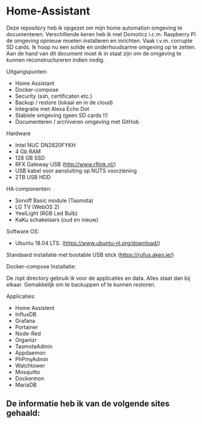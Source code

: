 # Home-Assistant
Deze repository heb ik opgezet om mijn home automation omgeving te documenteren. Verschillende keren heb ik met Domoticz i.c.m. Raspberry PI de omgeving opnieuw moeten installeren en inrichten. Vaak i.v.m. corrupte SD cards. 
Ik hoop nu een solide en onderhoudsarme omgeving op te zetten. Aan de hand van dit document moet ik in staat zijn om de omgeving te kunnen reconstructureren indien nodig.

Uitgangspunten:
- Home Assistant
- Docker-compose
- Security (ssh, certificaten etc.)
- Backup / restore (lokaal en in de cloud)
- Integratie met Alexa Echo Dot
- Stabiele omgeving (geen SD cards !!)
- Documenteren / archiveren omgeving met GitHub

Hardware
- Intel NUC DN2820FYKH
- 4 Gb RAM
- 128 GB SSD
- RFX Gateway USB (http://www.rflink.nl/)
- USB kabel voor aansluiting op NUTS voorziening
- 2TB USB HDD

HA componenten:
- Sonoff Basic module (Tasmota) 
- LG TV (WebOS 2)
- YeelLight (RGB Led Bulb)
- KaKu schakelaars (oud en nieuw)

Software
OS:
- Ubuntu 18.04 LTS. (https://www.ubuntu-nl.org/download/)

Standaard installatie met bootable USB stick (https://rufus.akeo.ie/)

Docker-compose
Installatie:

De /opt directory gebruik ik voor de applicaties en data. Alles staat dan bij elkaar. Gemakkelijk om te backuppen of te kunnen restoren.

Applicaties:
- Home Assistent
- InfluxDB
- Grafana
- Portainer
- Node-Red
- Organizr
- TasmotaAdmin
- Appdaemon
- PhPmyAdmin
- Watchtower
- Mosquitto
- Dockermon
- MariaDB

De informatie heb ik van de volgende sites gehaald:
- 
